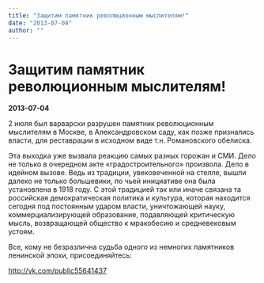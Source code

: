 ```yaml
---
title: "Защитим памятник революционным мыслителям!"
date: "2013-07-04"
author: ""
---
```


# Защитим памятник революционным мыслителям!

**2013-07-04** 

2 июля был варварски разрушен памятник революционным мыслителям в  Москве, в Александровском саду, как позже признались власти, для  реставрации в исходном виде т.н. Романовского обелиска. 



Эта  выходка уже вызвала реакцию самых разных горожан и СМИ. Дело не только в  очередном акте «градостроительного» произвола. Дело в идейном вызове.  Ведь из традиции, увековеченной на стелле, вышли далеко не только  большевики, по чьей инициативе она была установлена в 1918 году. С этой  традицией так или иначе связана та российская демократическая политика и  культура, которая находится сегодня под постоянным ударом власти,  уничтожающей науку, коммерциализирующей образование, подавляющей  критическую мысль, возвращающей общество к мракобесию и средневековым  устоям.



Все, кому не безразлична судьба одного из немногих памятников ленинской эпохи, присоединяйтесь:



http://vk.com/public55641437